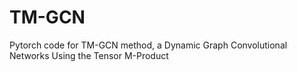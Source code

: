 # TM-GCN
Pytorch code for TM-GCN method, a Dynamic Graph Convolutional Networks Using the Tensor M-Product
